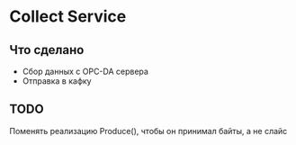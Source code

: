 # Collect Service 
## Что сделано 
* Сбор данных с OPC-DA сервера
* Отправка в кафку
## TODO 
Поменять реализацию Produce(), чтобы он принимал байты, а не слайс